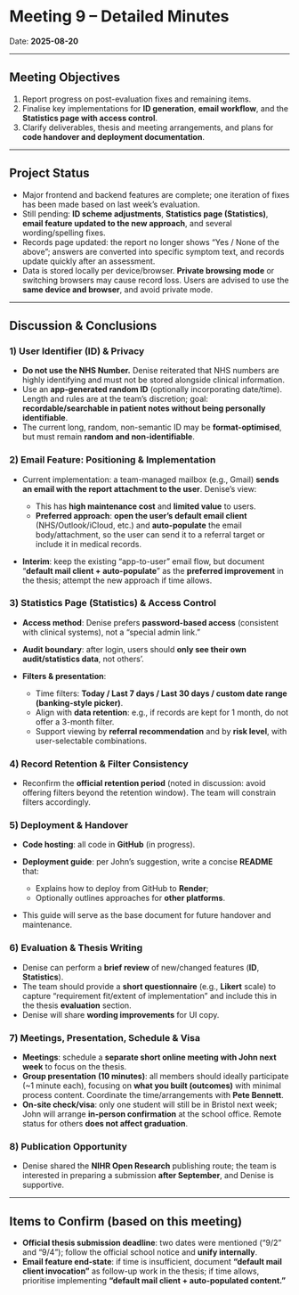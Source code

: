 # Meeting 9 – Detailed Minutes

Date: **2025-08-20**

---

## Meeting Objectives

1. Report progress on post-evaluation fixes and remaining items.
2. Finalise key implementations for **ID generation**, **email workflow**, and the **Statistics page with access control**.
3. Clarify deliverables, thesis and meeting arrangements, and plans for **code handover and deployment documentation**.

---

## Project Status

* Major frontend and backend features are complete; one iteration of fixes has been made based on last week’s evaluation.
* Still pending: **ID scheme adjustments**, **Statistics page (Statistics)**, **email feature updated to the new approach**, and several wording/spelling fixes.
* Records page updated: the report no longer shows “Yes / None of the above”; answers are converted into specific symptom text, and records update quickly after an assessment.
* Data is stored locally per device/browser. **Private browsing mode** or switching browsers may cause record loss. Users are advised to use the **same device and browser**, and avoid private mode.

---

## Discussion & Conclusions

### 1) User Identifier (ID) & Privacy

* **Do not use the NHS Number.** Denise reiterated that NHS numbers are highly identifying and must not be stored alongside clinical information.
* Use an **app-generated random ID** (optionally incorporating date/time). Length and rules are at the team’s discretion; goal: **recordable/searchable in patient notes without being personally identifiable**.
* The current long, random, non-semantic ID may be **format-optimised**, but must remain **random and non-identifiable**.

### 2) Email Feature: Positioning & Implementation

* Current implementation: a team-managed mailbox (e.g., Gmail) **sends an email with the report attachment to the user**. Denise’s view:

  * This has **high maintenance cost** and **limited value** to users.
  * **Preferred approach**: **open the user’s default email client** (NHS/Outlook/iCloud, etc.) and **auto-populate** the email body/attachment, so the user can send it to a referral target or include it in medical records.
* **Interim**: keep the existing “app-to-user” email flow, but document “**default mail client + auto-populate**” as the **preferred improvement** in the thesis; attempt the new approach if time allows.

### 3) Statistics Page (Statistics) & Access Control

* **Access method**: Denise prefers **password-based access** (consistent with clinical systems), not a “special admin link.”
* **Audit boundary**: after login, users should **only see their own audit/statistics data**, not others’.
* **Filters & presentation**:

  * Time filters: **Today / Last 7 days / Last 30 days / custom date range (banking-style picker)**.
  * Align with **data retention**: e.g., if records are kept for 1 month, do not offer a 3-month filter.
  * Support viewing by **referral recommendation** and by **risk level**, with user-selectable combinations.

### 4) Record Retention & Filter Consistency

* Reconfirm the **official retention period** (noted in discussion: avoid offering filters beyond the retention window). The team will constrain filters accordingly.

### 5) Deployment & Handover

* **Code hosting**: all code in **GitHub** (in progress).
* **Deployment guide**: per John’s suggestion, write a concise **README** that:

  * Explains how to deploy from GitHub to **Render**;
  * Optionally outlines approaches for **other platforms**.
* This guide will serve as the base document for future handover and maintenance.

### 6) Evaluation & Thesis Writing

* Denise can perform a **brief review** of new/changed features (**ID**, **Statistics**).
* The team should provide a **short questionnaire** (e.g., **Likert** scale) to capture “requirement fit/extent of implementation” and include this in the thesis **evaluation** section.
* Denise will share **wording improvements** for UI copy.

### 7) Meetings, Presentation, Schedule & Visa

* **Meetings**: schedule a **separate short online meeting with John next week** to focus on the thesis.
* **Group presentation (10 minutes)**: all members should ideally participate (\~1 minute each), focusing on **what you built (outcomes)** with minimal process content. Coordinate the time/arrangements with **Pete Bennett**.
* **On-site check/visa**: only one student will still be in Bristol next week; John will arrange **in-person confirmation** at the school office. Remote status for others **does not affect graduation**.

### 8) Publication Opportunity

* Denise shared the **NIHR Open Research** publishing route; the team is interested in preparing a submission **after September**, and Denise is supportive.

---

## Items to Confirm (based on this meeting)

* **Official thesis submission deadline**: two dates were mentioned (“9/2” and “9/4”); follow the official school notice and **unify internally**.
* **Email feature end-state**: if time is insufficient, document **“default mail client invocation”** as follow-up work in the thesis; if time allows, prioritise implementing **“default mail client + auto-populated content.”**
